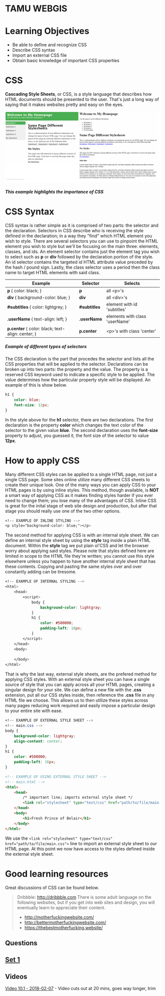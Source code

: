 # TAMU WEBGIS
>

# Learning Objectives
>
- Be able to define and recognize CSS
- Describe CSS syntax
- Import an external CSS file
- Obtain basic knowledge of important CSS properties

# CSS
<!-- How to view CSS online -->
**Cascading Style Sheets**, or CSS, is a style language that describes how HTML documents should be presented to the user. That's just a long way of saying that it makes websites pretty and easy on the eyes. 
<!-- Generally, most websites nowadays follow a website layout pattern similar to what you see below:
>
![Pattern](../images/modules/10/layout.png)
#####
>
TEXT GO HERE -->
>
![Photo comparing css vs no css](../images/modules/10/comparison.png)
##### This example highlights the importance of CSS
>
# CSS Syntax 
CSS syntax is rather simple as it is comprised of two parts: the selector and the declaration. Selectors in CSS describe who is receiving the style defined in the declaration; in a way they "find" which HTML element you wish to style. There are several selectors you can use to pinpoint the HTML element you wish to style but we'll be focusing on the main three: elements, classes, and ids. An element selector contains just the element tag you wish to select such as **p** or **div** followed by the declaration portion of the style. An id selector contains the targeted id HTML attribute value preceded by the hash / pound sign. Lastly, the class selector uses a period then the class name to target HTML elements with said class.
>
Example | Selector | Selects
--- | --- | --- 
**p** { color: black; } | **p** | all \<p>'s
**div** { background-color: blue; } | **div** | all \<div>'s
**#subtitles** { color: lightgrey; } | **#subtitles** | element with id 'subtitles'
**.userName** { text-align: left; } | **.userName** | elements with class 'userName'
**p.center** { color: black; text-align: center; } | **p.center** | \<p>'s with class 'center'
##### Example of different types of selectors
>
The CSS declaration is the part that procedes the selector and lists all the CSS properties that will be applied to the selector. Declarations can be broken up into two parts: the property and the value. The property is a reserved CSS keyword used to indicate a specific style to be applied. The value determines how the particular property style will be displayed. An example of this is show below.
```css
h1 {
    color: blue;
    font-size: 12px;
}
```
In the style above for the **h1** selector, there are two declarations. The first declaration is the property **color** which changes the text color of the selector to the given value **blue**. The second declaration uses the **font-size** property to adjust, you guessed it, the font size of the selector to value **12px**.


# How to apply CSS
Many different CSS styles can be applied to a single HTML page, not just a single CSS page. Some sites online utilize many different CSS sheets to create their unique look. One of the many ways you can apply CSS to your HTML pages is by using inline styles. This method, though available, is **NOT** a smart way of applying CSS as it makes finding styles harder if you ever need to change them; you lose many of the advantages of CSS. Inline CSS is great for the inital stage of web site design and production, but after that stage you should really use one of the two other options. 
```css
<!-- EXAMPLE OF INLINE STYLING -->
<p style="background-color: blue;"></p>
```
The second method for applying CSS is with an internal style sheet. We can define an internal style sheet by using the **style** tag inside a plain HTML document. Within the **style** tag we put plain ol'CSS and let the browser worry about applying said styles. Please note that styles defined here are limited in scope to the HTML file they're written; you cannot use this style elsewhere unless you happen to have another internal style sheet that has these contents. Copying and pasting the same styles over and over constantly adding can be tiresome. 
```css
<!-- EXAMPLE OF INTERNAL STYLING -->
<html>
    <head>
        <script>
            body {
                background-color: lightgray;
            }
            h1 {
                color: #500000;
                padding-left: 16px;
            }
        </script>
    </head>
    <body>

    </body>
</html>
```
That is why the last way, external style sheets, are the prefered method for applying CSS styles. With an external style sheet you can have a single source of style that you can apply across all your HTML pages, creating a singular design for your site. We can define a new file with the **.css** extension, put all our CSS styles inside, then reference the **.css** file in any HTML file we choose. This allows us to then utilize these styles across many pages reducing work required and easily impose a particular design to your entire site with ease. 
```css
<!-- EXAMPLE OF EXTERNAL STYLE SHEET -->
<!-- main.css -->
body {
    background-color: lightgray;
    align-content: center;
}
h1 { 
    color: #500000;
    padding-left: 16px;
}
```
```html
<!-- EXAMPLE OF USING EXTERNAL STYLE SHEET -->
<!-- main.html -->
<html>
    <head>
        /* important line; imports external style sheet */
        <link rel="stylesheet" type="text/css" href="path/to/file/main.css">
    </head>
    <body>
        <h1>Fresh Prince of Belair</h1>
    </body>
</html>
```
We use the `<link rel="stylesheet" type="text/css" href="path/to/file/main.css">` line to import an external style sheet to our HTML page. At this point we now have access to the styles defined inside the external style sheet.


>
# Good learning resources
Great discussions of CSS can be found below.
> Dribbble: http://dribbble.com
> There is some adult language on the following websites, but if you get into web sites 
and design, you will eventually learn to appreciate their content.
> - http://motherfuckingwebsite.com/
> - http://bettermotherfuckingwebsite.com/
> - https://thebestmotherfucking.website/


## Questions

## [Set 1](../reviewquestions/10.md)

## Videos
[Video 10.1 - 2018-02-07](https://youtu.be/VaLmWy2eLmk) - Video cuts out at 20 mins, goes way longer, trim
